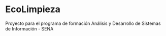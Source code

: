 # EcoLimpieza

Proyecto para el programa de formación Análisis y Desarrollo de Sistemas de Información - SENA
